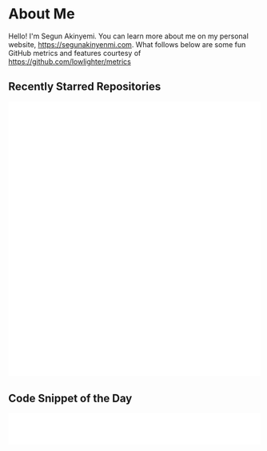 # About Me

Hello! I'm Segun Akinyemi. You can learn more about me on my personal website, <https://segunakinyenmi.com>. What follows below are some fun GitHub metrics and features courtesy of <https://github.com/lowlighter/metrics>

## Recently Starred Repositories

![Metrics Plugin Stars](/metrics.plugin.stars.svg)

## Code Snippet of the Day

![Metrics Plugin Stars](/metrics.plugin.code.svg)
